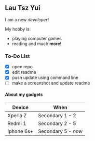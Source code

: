## Lau Tsz Yui

I am a new *developer*!

My hobby is:
* playing computer games
* reading
and much **more**!

### To-Do List
- [x] open repo
- [x] edit readme
- [x] push update using command line
- [ ] make a screenshot and update readme

#### About my gadgets

| Device      | When                |
| ----------  | ----------          |
| Xperia Z    | Secondary 1 - 2     |
| Redmi 1     | Secondary 2 - 5     |
| Iphone 6s+  | Secondary 5 - *now* |
